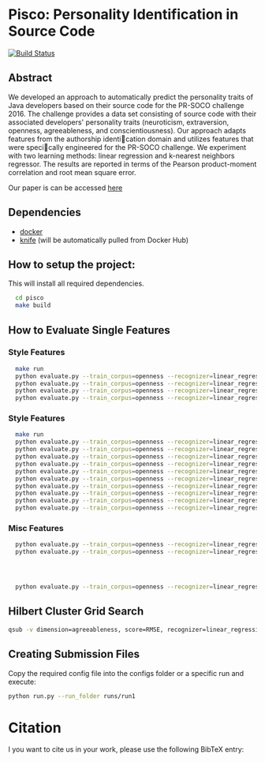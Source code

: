 # Pisco: Personality Identification in Source Code
[![Build Status](https://travis-ci.com/Liebeck/pisco.svg?token=qYUFfiWV6mqYYR5fELB6)](https://travis-ci.com/Liebeck/pisco)

## Abstract
We developed an approach to automatically predict the personality traits of Java developers based on their source code for the PR-SOCO challenge 2016. The challenge provides a data set consisting of source code with their associated developers' personality traits (neuroticism, extraversion, openness, agreeableness, and conscientiousness). Our approach adapts features from the authorship identication domain and utilizes features that were specically engineered for the PR-SOCO challenge. We experiment with two learning methods: linear regression and k-nearest neighbors regressor. The results are reported in terms of the Pearson product-moment correlation and root mean square error.

Our paper is can be accessed [here](http://ceur-ws.org/Vol-1737/T1-8.pdf)


## Dependencies
* [docker](https://www.docker.com/)
* [knife](https://github.com/pasmod/knife) (will be automatically pulled from Docker Hub)

## How to setup the project:
This will install all required dependencies.
``` bash
  cd pisco
  make build
```
## How to Evaluate Single Features
### Style Features
``` bash
  make run
  python evaluate.py --train_corpus=openness --recognizer=linear_regression --features mean_length_of_method_names
  python evaluate.py --train_corpus=openness --recognizer=linear_regression --features mean_length_of_method_parameter_names
  python evaluate.py --train_corpus=openness --recognizer=linear_regression --features mean_length_of_field_names
  python evaluate.py --train_corpus=openness --recognizer=linear_regression --features mean_length_of_local_variable_names_in_methods
```

### Style Features
``` bash
  make run
  python evaluate.py --train_corpus=openness --recognizer=linear_regression --features mean_number_of_classes
  python evaluate.py --train_corpus=openness --recognizer=linear_regression --features cyclomatic_complexity
  python evaluate.py --train_corpus=openness --recognizer=linear_regression --features mean_number_of_methods
  python evaluate.py --train_corpus=openness --recognizer=linear_regression --features mean_number_of_method_parameters
  python evaluate.py --train_corpus=openness --recognizer=linear_regression --features mean_length_of_methods
  python evaluate.py --train_corpus=openness --recognizer=linear_regression --features mean_number_of_fields
  python evaluate.py --train_corpus=openness --recognizer=linear_regression --features mean_number_of_local_variables_in_methods
  python evaluate.py --train_corpus=openness --recognizer=linear_regression --features duplicate_code_measure
  python evaluate.py --train_corpus=openness --recognizer=linear_regression --features contains_IDE_template_text
  python evaluate.py --train_corpus=openness --recognizer=linear_regression --features ratio_of_external_libraries
```


### Misc Features
``` bash
  python evaluate.py --train_corpus=openness --recognizer=linear_regression --features mean_number_of_empty_classes
  python evaluate.py --train_corpus=openness --recognizer=linear_regression --features ratio_of_unparsable_sections




  python evaluate.py --train_corpus=openness --recognizer=linear_regression --features all

```

## Hilbert Cluster Grid Search
``` bash
qsub -v dimension=agreeableness, score=RMSE, recognizer=linear_regression, njobs=20, base_path=/home/malie102/jobs/pisco, nfeatures=16 hilbert_matthias.job
```

## Creating Submission Files
Copy the required config file into the configs folder or a specific run and execute:
``` bash
python run.py --run_folder runs/run1
```

# Citation
I you want to cite us in your work, please use the following BibTeX entry:
``` bash

```




